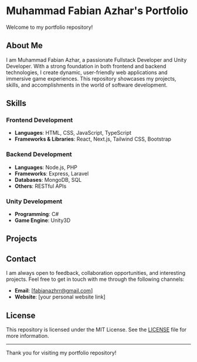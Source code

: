 # Muhammad Fabian Azhar's Portfolio

Welcome to my portfolio repository!

## About Me

I am Muhammad Fabian Azhar, a passionate Fullstack Developer and Unity Developer. With a strong foundation in both frontend and backend technologies, I create dynamic, user-friendly web applications and immersive game experiences. This repository showcases my projects, skills, and accomplishments in the world of software development.

## Skills

### Frontend Development

-   **Languages**: HTML, CSS, JavaScript, TypeScript
-   **Frameworks & Libraries**: React, Next.js, Tailwind CSS, Bootstrap

### Backend Development

-   **Languages**: Node.js, PHP
-   **Frameworks**: Express, Laravel
-   **Databases**: MongoDB, SQL
-   **Others**: RESTful APIs

### Unity Development

-   **Programming**: C#
-   **Game Engine**: Unity3D

## Projects

<!-- ### Web Applications

1. **Project Name**: [Brief description of the project]

    - **Technologies**: [List of technologies used]
    - **Repository**: [Link to the repository]

2. **Project Name**: [Brief description of the project]
    - **Technologies**: [List of technologies used]
    - **Repository**: [Link to the repository] -->

## Contact

I am always open to feedback, collaboration opportunities, and interesting projects. Feel free to get in touch with me through the following channels:

-   **Email**: [fabianazhrr@gmail.com]
-   **Website**: [your personal website link]

## License

This repository is licensed under the MIT License. See the [LICENSE](LICENSE) file for more information.

---

Thank you for visiting my portfolio repository!
